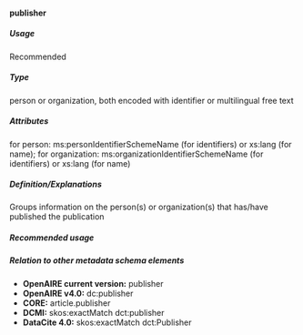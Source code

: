 #### publisher
##### Usage
Recommended
##### Type
person or organization, both encoded with identifier or multilingual free text
##### Attributes
for person: ms:personIdentifierSchemeName (for identifiers) or xs:lang (for name); for organization: ms:organizationIdentifierSchemeName (for identifiers) or xs:lang (for name)
##### Definition/Explanations
Groups information on the person(s) or organization(s) that has/have published the publication
##### Recommended usage
##### Relation to other metadata schema elements
* **OpenAIRE current version:** publisher
* **OpenAIRE v4.0:** dc:publisher
* **CORE:** article.publisher
* **DCMI:** skos:exactMatch dct:publisher
* **DataCite 4.0:** skos:exactMatch dct:Publisher
